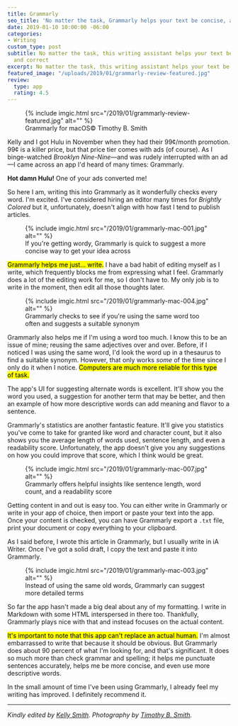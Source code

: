 ```yaml
---
title: Grammarly
seo_title: 'No matter the task, Grammarly helps your text be concise, articulate, and correct'
date: 2019-01-10 10:00:00 -06:00
categories:
- Writing
custom_type: post
subtitle: No matter the task, this writing assistant helps your text be concise, articulate,
  and correct
excerpt: No matter the task, this writing assistant helps your text be concise, articulate, and correct
featured_image: "/uploads/2019/01/grammarly-review-featured.jpg"
review:
  type: app
  rating: 4.5
---
```


<figure class="extendout">
  {% include imgic.html src="/2019/01/grammarly-review-featured.jpg" alt="" %}
  <figcaption>Grammarly for mac<span class="caps">OS</span><span class="image__copyright">&copy; Timothy B. Smith</span></figcaption>
</figure>

Kelly and I got Hulu in November when they had their 99¢/month promotion. 99¢ is a killer price, but that price tier comes with ads (of course). As I binge-watched *Brooklyn Nine-Nine*—and was rudely interrupted with an ad—I came across an app I'd heard of many times: Grammarly.

**Hot damn Hulu!** One of your ads converted me!

So here I am, writing this into Grammarly as it wonderfully checks every word. I'm excited. I've considered hiring an editor many times for *Brightly Colored* but it, unfortunately, doesn't align with how fast I tend to publish articles.

<figure class="reg">
  {% include imgic.html src="/2019/01/grammarly-mac-001.jpg" alt="" %}
  <figcaption>If you're getting wordy, Grammarly is quick to suggest a more concise way to get your idea across</figcaption>
</figure>

<mark>Grammarly helps me just… write.</mark> I have a bad habit of editing myself as I write, which frequently blocks me from expressing what I feel. Grammarly does a lot of the editing work for me, so I don't have to. My only job is to write in the moment, then edit all those thoughts later.

<figure class="alignleft">
  {% include imgic.html src="/2019/01/grammarly-mac-004.jpg" alt="" %}
  <figcaption>Grammarly checks to see if you're using the same word too often and suggests a suitable synonym</figcaption>
</figure>

Grammarly also helps me if I'm using a word too much. I know this to be an issue of mine; reusing the same adjectives over and over. Before, if I noticed I was using the same word, I'd look the word up in a thesaurus to find a suitable synonym. However, that only works *some* of the time since I only do it when I notice. <mark>Computers are much more reliable for this type of&nbsp;task.</mark>

The app's UI for suggesting alternate words is excellent. It'll show you the word you used, a suggestion for another term that may be better, and then an example of how more descriptive words can add meaning and flavor to a sentence.

Grammarly's statistics are another fantastic feature. It'll give you statistics you've come to take for granted like word and character count, but it also shows you the average length of words used, sentence length, and even a readability score. Unfortunately, the app doesn't give you any suggestions on how you could improve that score, which I think would be great.

<figure class="alignright">
  {% include imgic.html src="/2019/01/grammarly-mac-007.jpg" alt="" %}
  <figcaption>Grammarly offers helpful insights like sentence length, word count, and a readability score</figcaption>
</figure>

Getting content in and out is easy too.  You can either write in Grammarly or write in your app of choice, then import or paste your text into the app. Once your content is checked, you can have Grammarly export a `.txt` file, print your document or copy everything to your clipboard.

As I said before, I wrote this article in Grammarly, but I usually write in iA Writer. Once I've got a solid draft, I copy the text and paste it into Grammarly.

<figure class="extendout">
  {% include imgic.html src="/2019/01/grammarly-mac-003.jpg" alt="" %}
  <figcaption>Instead of using the same old words, Grammarly can suggest more detailed terms</figcaption>
</figure>

So far the app hasn't made a big deal about any of my formatting. I write in Markdown with some HTML interspersed in there too. Thankfully, Grammarly plays nice with that and instead focuses on the actual content.

<mark>It's important to note that this app can't replace an actual human.</mark> I'm almost embarrassed to write that because it should be obvious. But Grammarly does about 90 percent of what I'm looking for, and that's significant. It does so much more than check grammar and spelling; it helps me punctuate sentences accurately, helps me be more concise, and even use more descriptive words.

In the small amount of time I've been using Grammarly, I already feel my writing has improved. I definitely recommend it.

---

*Kindly edited by [Kelly Smith](/authors/kellysmith). Photography by [Timothy B. Smith](/authors/timsmith).*
